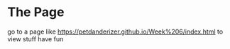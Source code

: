 # The Page
go to a page like https://petdanderizer.github.io/Week%206/index.html to view stuff
have fun

